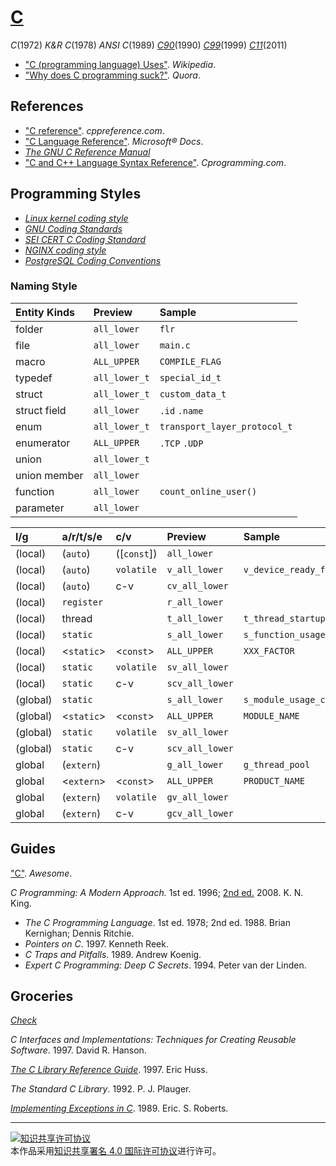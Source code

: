 # [C](http://open-std.org/jtc1/sc22/wg14/)

*C*(1972)
*K&R C*(1978)
*ANSI C*(1989)
[*C90*](https://iso.org/standard/17782.html)(1990)
[*C99*](https://iso.org/standard/29237.html)(1999)
[*C11*](https://iso.org/standard/57853.html)(2011)

+ ["C (programming language) Uses"](https://wikipedia.org/wiki/C_(programming_language)#Uses). *Wikipedia*.
+ ["Why does C programming suck?"](https://quora.com/Why-does-C-programming-suck). *Quora*.

## References

+ ["C reference"](http://cppreference.com/w/c). *cppreference.com*.
+ ["C Language Reference"](https://docs.microsoft.com/cpp/c-language/c-language-reference). *Microsoft® Docs*.
+ [*The GNU C Reference Manual*](https://gnu.org/software/gnu-c-manual/gnu-c-manual.html)
+ ["C and C++ Language Syntax Reference"](https://cprogramming.com/reference). *Cprogramming.com*.

## Programming Styles

+ [*Linux kernel coding style*](https://github.com/torvalds/linux/blob/master/Documentation/process/coding-style.rst)
+ [*GNU Coding Standards*](https://gnu.org/prep/standards/standards.html)
+ [*SEI CERT C Coding Standard*](https://wiki.sei.cmu.edu/confluence/display/c)
+ [*NGINX coding style*](https://nginx.com/resources/wiki/start/topics/examples/coding_style)
+ [*PostgreSQL Coding Conventions*](https://postgresql.org/docs/current/static/source.html)

### Naming Style

| Entity Kinds                     | Preview       | Sample                       |
|:-------------------------------- |:------------- |:---------------------------- |
| folder                           | `all_lower`   | `flr`                        |
| file                             | `all_lower`   | `main.c`                     |
| macro                            | `ALL_UPPER`   | `COMPILE_FLAG`               |
| typedef                          | `all_lower_t` | `special_id_t`               |
| struct                           | `all_lower_t` | `custom_data_t`              |
| struct field                     | `all_lower`   | `.id` `.name`                |
| enum                             | `all_lower_t` | `transport_layer_protocol_t` |
| enumerator                       | `ALL_UPPER`   | `.TCP` `.UDP`                |
| union                            | `all_lower_t` |                              |
| union member                     | `all_lower`   |                              |
| function                         | `all_lower`   | `count_online_user()`        |
| parameter                        | `all_lower`   |                              |

| l/g      | a/r/t/s/e  | c/v          | Preview         | Sample                   |
|:-------- |:---------- |:------------ |:--------------- |:------------------------ |
| (local)  | (`auto`)   | ([`const`])  | `all_lower`     |                          |
| (local)  | (`auto`)   | `volatile`   | `v_all_lower`   | `v_device_ready_flag`    |
| (local)  | (`auto`)   | c-v          | `cv_all_lower`  |                          |
| (local)  | `register` |              | `r_all_lower`   |                          |
| (local)  | thread     |              | `t_all_lower`   | `t_thread_startup_time`  |
| (local)  | `static`   |              | `s_all_lower`   | `s_function_usage_count` |
| (local)  | <`static`> | <`const`>    | `ALL_UPPER`     | `XXX_FACTOR`             |
| (local)  | `static`   | `volatile`   | `sv_all_lower`  |                          |
| (local)  | `static`   | c-v          | `scv_all_lower` |                          |
| (global) | `static`   |              | `s_all_lower`   | `s_module_usage_count`   |
| (global) | <`static`> | <`const`>    | `ALL_UPPER`     | `MODULE_NAME`            |
| (global) | `static`   | `volatile`   | `sv_all_lower`  |                          |
| (global) | `static`   | c-v          | `scv_all_lower` |                          |
| global   | (`extern`) |              | `g_all_lower`   | `g_thread_pool`          |
| global   | <`extern`> | <`const`>    | `ALL_UPPER`     | `PRODUCT_NAME`           |
| global   | (`extern`) | `volatile`   | `gv_all_lower`  |                          |
| global   | (`extern`) | c-v          | `gcv_all_lower` |                          |

## Guides

["C"](https://notabug.org/koz.ross/awesome-c). *Awesome*.

*C Programming: A Modern Approach.* 1st ed. 1996; [2nd ed.](http://knking.com/books/c2) 2008. K. N. King.
+ *The C Programming Language*. 1st ed. 1978; 2nd ed. 1988. Brian Kernighan; Dennis Ritchie.
+ *Pointers on C*. 1997. Kenneth Reek.
+ *C Traps and Pitfalls*. 1989. Andrew Koenig.
+ *Expert C Programming: Deep C Secrets*. 1994. Peter van der Linden.

## Groceries

[*Check*](https://libcheck.github.io/check)

*C Interfaces and Implementations: Techniques for Creating Reusable Software*. 1997. David R. Hanson.

[*The C Library Reference Guide*](https://www-s.acm.illinois.edu/webmonkeys/book/c_guide). 1997. Eric Huss.

*The Standard C Library*. 1992. P. J. Plauger.

[*Implementing Exceptions in C*](http://hpl.hp.com/techreports/Compaq-DEC/SRC-RR-40.pdf). 1989. Eric. S. Roberts.

___
<a rel="license" href="http://creativecommons.org/licenses/by/4.0/"><img alt="知识共享许可协议" style="border-width:0" src="https://i.creativecommons.org/l/by/4.0/88x31.png" /></a><br />本作品采用<a rel="license" href="http://creativecommons.org/licenses/by/4.0/">知识共享署名 4.0 国际许可协议</a>进行许可。
